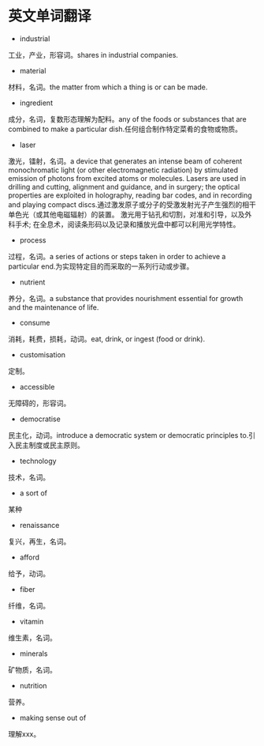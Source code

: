 # 英文单词翻译

* industrial

工业，产业，形容词。shares in industrial companies.

* material

材料，名词。the matter from which a thing is or can be made.

* ingredient

成分，名词，复数形态理解为配料。any of the foods or substances that are combined to make a particular dish.任何组合制作特定菜肴的食物或物质。

* laser

激光，镭射，名词。a device that generates an intense beam of coherent monochromatic light (or other electromagnetic radiation) by stimulated emission of photons from excited atoms or molecules. Lasers are used in drilling and cutting, alignment and guidance, and in surgery; the optical properties are exploited in holography, reading bar codes, and in recording and playing compact discs.通过激发原子或分子的受激发射光子产生强烈的相干单色光（或其他电磁辐射）的装置。 激光用于钻孔和切割，对准和引导，以及外科手术; 在全息术，阅读条形码以及记录和播放光盘中都可以利用光学特性。

* process

过程，名词。a series of actions or steps taken in order to achieve a particular end.为实现特定目的而采取的一系列行动或步骤。

* nutrient

养分，名词。a substance that provides nourishment essential for growth and the maintenance of life.

* consume

消耗，耗费，损耗，动词。eat, drink, or ingest (food or drink).

* customisation

定制。

* accessible

无障碍的，形容词。

* democratise

民主化，动词。introduce a democratic system or democratic principles to.引入民主制度或民主原则。

* technology

技术，名词。

* a sort of

某种

* renaissance

复兴，再生，名词。

* afford

给予，动词。

* fiber

纤维，名词。

* vitamin

维生素，名词。

* minerals

矿物质，名词。

* nutrition

营养。

* making sense out of

理解xxx。

